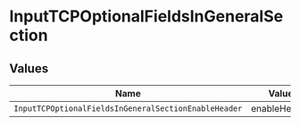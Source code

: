 # InputTCPOptionalFieldsInGeneralSection


## Values

| Name                                                 | Value                                                |
| ---------------------------------------------------- | ---------------------------------------------------- |
| `InputTCPOptionalFieldsInGeneralSectionEnableHeader` | enableHeader                                         |